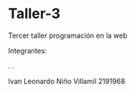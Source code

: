 # Taller-3
<p> Tercer taller programación en la web <p>
<p> Integrantes:<p>

.
 .
<p> Ivan Leonardo Niño Villamil 2191968 <p>
